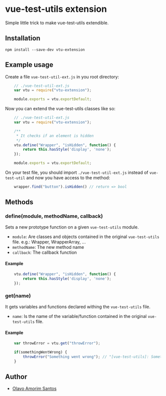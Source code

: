 # vue-test-utils extension

Simple little trick to make vue-test-utils extendible.

## Installation

```
npm install --save-dev vtu-extension
```

## Example usage

Create a file `vue-test-util-ext.js` in you root directory:

```js
    // ./vue-test-util-ext.js
    var vtu = require("vtu-extension");

    module.exports = vtu.exportDefault;
```

Now you can extend the vue-test-utils classes like so:

```js
    // ./vue-test-util-ext.js
    var vtu = require("vtu-extension");

    /**
     * It checks if an element is hidden
     */
    vtu.define("Wrapper", "isHidden", function() {
        return this.hasStyle('display', 'none');
    });

    module.exports = vtu.exportDefault;
```

On your test file, you should import `./vue-test-util-ext.js` instead of `vue-test-util` and now you have access to the method:

```js
    wrapper.find("button").isHidden() // return => bool
```

## Methods

### define(module, methodName, callback)

Sets a new prototype function on a given `vue-test-utils` module.

* `module`: Are classes and objects contained in the original `vue-test-utils` file. e.g.: Wrapper, WrapperArray, ...
* `methodName`: The new method name
* `callback`: The callback function

#### Example

```js
    vtu.define("Wrapper", "isHidden", function() {
        return this.hasStyle('display', 'none');
    });
```

### get(name)

It gets variables and functions declared withing the `vue-test-utils` file.

* `name`: Is the name of the variable/function contained in the original `vue-test-utils` file.

#### Example

```js
    var throwError = vtu.get("throwError");

    if(somethingWentWrong) {
        throwError("Something went wrong"); // "[vue-test-utils]: Something went wrong"
    }
```

## Author
* [Olavo Amorim Santos](https://github.com/olavoasantos)
